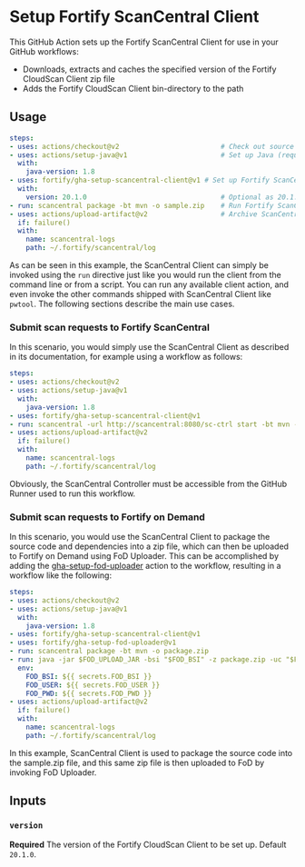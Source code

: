 # Setup Fortify ScanCentral Client

This GitHub Action sets up the Fortify ScanCentral Client for use in your GitHub workflows:
* Downloads, extracts and caches the specified version of the Fortify CloudScan Client zip file
* Adds the Fortify CloudScan Client bin-directory to the path

## Usage

```yaml
steps:
- uses: actions/checkout@v2                         # Check out source code
- uses: actions/setup-java@v1                       # Set up Java (required by ScanCentral Client and for actual build)
  with:
    java-version: 1.8
- uses: fortify/gha-setup-scancentral-client@v1 # Set up Fortify ScanCentral Client
  with:
    version: 20.1.0                                 # Optional as 20.1.0 is the default (and currently only version available)
- run: scancentral package -bt mvn -o sample.zip    # Run Fortify ScanCentral Client
- uses: actions/upload-artifact@v2                  # Archive ScanCentral Client logs on failure
  if: failure()
  with:
    name: scancentral-logs
    path: ~/.fortify/scancentral/log
```

As can be seen in this example, the ScanCentral Client can simply be invoked using the `run` directive just like you would run the client from the command line or from a script. You can run any available client action, and even invoke the other commands shipped with ScanCentral Client like `pwtool`. The following sections describe the main use cases.

### Submit scan requests to Fortify ScanCentral

In this scenario, you would simply use the ScanCentral Client as described in its documentation, for example using a workflow as follows:

```yaml
steps:
- uses: actions/checkout@v2
- uses: actions/setup-java@v1
  with:
    java-version: 1.8
- uses: fortify/gha-setup-scancentral-client@v1
- run: scancentral -url http://scancentral:8080/sc-ctrl start -bt mvn -upload -application "My Application" -version "1.0" -uptoken 00000000-0000-0000-0000-0000000
- uses: actions/upload-artifact@v2
  if: failure()
  with:
    name: scancentral-logs
    path: ~/.fortify/scancentral/log
```

Obviously, the ScanCentral Controller must be accessible from the GitHub Runner used to run this workflow.

### Submit scan requests to Fortify on Demand

In this scenario, you would use the ScanCentral Client to package the source code and dependencies into a zip file, which can then be uploaded to Fortify on Demand using FoD Uploader. This can be accomplished by adding the [gha-setup-fod-uploader](https://github.com/fortify/gha-setup-fod-uploader) action to the workflow, resulting in a workflow like the following:

```yaml
steps:
- uses: actions/checkout@v2
- uses: actions/setup-java@v1
  with:
    java-version: 1.8
- uses: fortify/gha-setup-scancentral-client@v1
- uses: fortify/gha-setup-fod-uploader@v1
- run: scancentral package -bt mvn -o package.zip
- run: java -jar $FOD_UPLOAD_JAR -bsi "$FOD_BSI" -z package.zip -uc "$FOD_USER" "$FOD_PWD" -ep 2 -pp 1
  env:
    FOD_BSI: ${{ secrets.FOD_BSI }}
    FOD_USER: ${{ secrets.FOD_USER }}
    FOD_PWD: ${{ secrets.FOD_PWD }}
- uses: actions/upload-artifact@v2
  if: failure()
  with:
    name: scancentral-logs
    path: ~/.fortify/scancentral/log
```

In this example, ScanCentral Client is used to package the source code into the sample.zip file, and this same zip file is then uploaded to FoD by invoking FoD Uploader.

## Inputs

### `version`
**Required** The version of the Fortify CloudScan Client to be set up. Default `20.1.0`.

